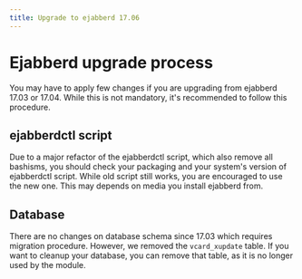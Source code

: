 ```yaml
---
title: Upgrade to ejabberd 17.06
---
```


# Ejabberd upgrade process

You may have to apply few changes if you are upgrading from ejabberd 17.03 or
17.04. While this is not mandatory, it's recommended to follow this procedure.

## ejabberdctl script

Due to a major refactor of the ejabberdctl script, which also remove
all bashisms, you should check your packaging and your system's version of
ejabberdctl script. While old script still works, you are encouraged to use
the new one. This may depends on media you install ejabberd from.

## Database

There are no changes on database schema since 17.03 which requires
migration procedure. However, we removed the `vcard_xupdate` table.
If you want to cleanup your database, you can remove that table,
as it is no longer used by the module.
